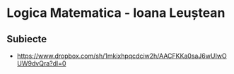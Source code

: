 # Logica Matematica - Ioana Leuștean

## Subiecte

- https://www.dropbox.com/sh/1mkixhpqcdciw2h/AACFKKa0saJ6wUIwOUW9dvQra?dl=0
